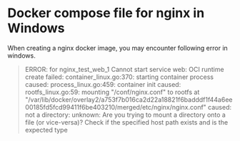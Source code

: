 # Docker compose file for nginx in Windows

When creating a nginx docker image, you may encounter following error in windows.

> ERROR: for nginx_test_web_1  Cannot start service web: OCI runtime create failed: container_linux.go:370: starting container process caused: process_linux.go:459: container init caused: rootfs_linux.go:59: mounting "/conf/nginx.conf" to rootfs at "/var/lib/docker/overlay2/a753f7b016ca2d22a18821f6badddf1f44a6ee00185fd5fcd99411f6be403210/merged/etc/nginx/nginx.conf" caused: not a directory: unknown: Are you trying to mount a directory onto a file (or vice-versa)? Check if the specified host path exists and is the expected type
